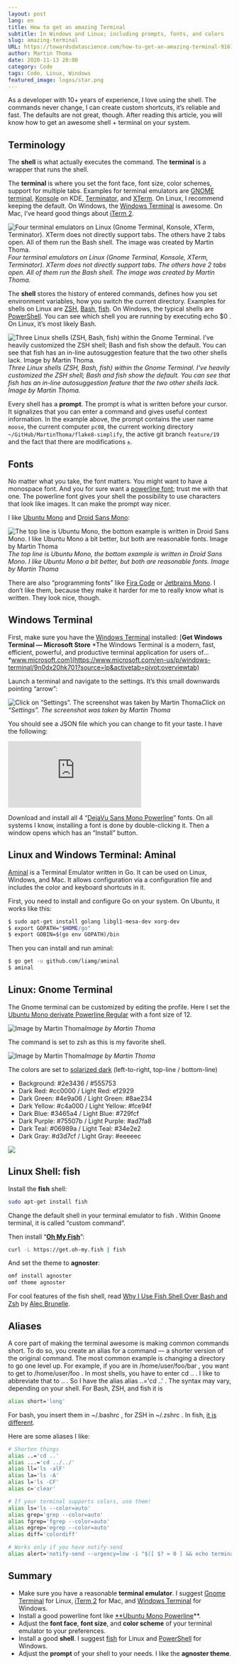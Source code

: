 ```yaml
---
layout: post
lang: en
title: How to get an amazing Terminal
subtitle: In Windows and Linux; including prompts, fonts, and colors
slug: amazing-terminal
URL: https://towardsdatascience.com/how-to-get-an-amazing-terminal-91619a0beeb7
author: Martin Thoma
date: 2020-11-13 20:00
category: Code
tags: Code, Linux, Windows
featured_image: logos/star.png
---
```

As a developer with 10+ years of experience, I love using the shell. The commands never change, I can create custom shortcuts, it’s reliable and fast. The defaults are not great, though. After reading this article, you will know how to get an awesome shell + terminal on your system.

## Terminology

The **shell** is what actually executes the command. The **terminal** is a
wrapper that runs the shell.

The **terminal** is where you set the font face, font size, color schemes, support for multiple tabs. Examples for terminal emulators are [GNOME terminal](https://en.wikipedia.org/wiki/GNOME_Terminal), [Konsole](https://en.wikipedia.org/wiki/Konsole) on KDE, [Terminator](https://en.wikipedia.org/wiki/Terminator_(terminal_emulator)), and [XTerm](https://en.wikipedia.org/wiki/Xterm). On Linux, I recommend keeping the default. On Windows, the [Windows Terminal](https://www.microsoft.com/en-us/p/windows-terminal/9n0dx20hk701) is awesome. On Mac, I’ve heard good things about [iTerm 2](https://www.iterm2.com/).

![Four terminal emulators on Linux (Gnome Terminal, Konsole, XTerm, Terminator). XTerm does not directly support tabs. The others have 2 tabs open. All of them run the Bash shell. The image was created by Martin Thoma.](https://cdn-images-1.medium.com/max/2754/1*OhItafIJ3T--kdh9F716VA.png)*Four terminal emulators on Linux (Gnome Terminal, Konsole, XTerm, Terminator). XTerm does not directly support tabs. The others have 2 tabs open. All of them run the Bash shell. The image was created by Martin Thoma.*

The **shell** stores the history of entered commands, defines how you set
environment variables, how you switch the current directory. Examples for
shells on Linux are [ZSH](https://en.wikipedia.org/wiki/Z_shell),
[Bash](https://en.wikipedia.org/wiki/Bash_(Unix_shell)),
[fish](https://en.wikipedia.org/wiki/Fish_(Unix_shell)). On Windows, the
typical shells are [PowerShell](https://en.wikipedia.org/wiki/PowerShell). You
can see which shell you are running by executing echo $0 . On Linux, it’s most
likely Bash.

![Three Linux shells (ZSH, Bash, fish) within the Gnome Terminal. I’ve heavily customized the ZSH shell; Bash and fish show the default. You can see that fish has an in-line autosuggestion feature that the two other shells lack. Image by Martin Thoma.](https://cdn-images-1.medium.com/max/2692/1*FYSzehDiGtZNHjowCZxUXg.png)*Three Linux shells (ZSH, Bash, fish) within the Gnome Terminal. I’ve heavily customized the ZSH shell; Bash and fish show the default. You can see that fish has an in-line autosuggestion feature that the two other shells lack. Image by Martin Thoma.*

Every shell has a **prompt**. The prompt is what is written before your cursor.
It signalizes that you can enter a command and gives useful context
information. In the example above, the prompt contains the user name `moose`,
the current computer `pc08`, the current working directory
`~/GitHub/MartinThoma/flake8-simplify`, the active git branch `feature/19` and
the fact that there are modifications `±`.

## Fonts

No matter what you take, the font matters. You might want to have a monospace
font. And you for sure want a [powerline
font](https://github.com/powerline/fonts); trust me with that one. The
powerline font gives your shell the possibility to use characters that look
like images. It can make the prompt way nicer.

I like [Ubuntu Mono](https://github.com/powerline/fonts/tree/master/UbuntuMono) and [Droid Sans Mono](https://github.com/powerline/fonts/tree/master/DroidSansMono):

![The top line is Ubuntu Mono, the bottom example is written in Droid Sans Mono. I like Ubuntu Mono a bit better, but both are reasonable fonts. Image by Martin Thoma](https://cdn-images-1.medium.com/max/2236/1*TrxyQTnHKZA7DPuLZT4sfg.png)*The top line is Ubuntu Mono, the bottom example is written in Droid Sans Mono. I like Ubuntu Mono a bit better, but both are reasonable fonts. Image by Martin Thoma*

There are also “programming fonts” like [Fira Code](https://github.com/tonsky/FiraCode) or [Jetbrains Mono](https://www.jetbrains.com/lp/mono/?ref=betterwebtype). I don’t like them, because they make it harder for me to really know what is written. They look nice, though.

## Windows Terminal

First, make sure you have the [Windows Terminal](https://www.microsoft.com/en-us/p/windows-terminal/9n0dx20hk701?source=lp&activetab=pivot:overviewtab) installed:
[**Get Windows Terminal — Microsoft Store**
*The Windows Terminal is a modern, fast, efficient, powerful, and productive terminal application for users of…*www.microsoft.com](https://www.microsoft.com/en-us/p/windows-terminal/9n0dx20hk701?source=lp&activetab=pivot:overviewtab)

Launch a terminal and navigate to the settings. It’s this small downwards pointing “arrow”:

![Click on “Settings”. The screenshot was taken by Martin Thoma](https://cdn-images-1.medium.com/max/2000/0*FSlD8BQx1mNP532h.png)*Click on “Settings”. The screenshot was taken by Martin Thoma*

You should see a JSON file which you can change to fit your taste. I have the following:

<iframe src="https://medium.com/media/db0a1b7a8b8d0eccc2a75276eec241da" frameborder=0></iframe>

Download and install all 4 “[DejaVu Sans Mono Powerline](https://github.com/powerline/fonts/tree/master/DejaVuSansMono)” fonts. On all systems I know, installing a font is done by double-clicking it. Then a window opens which has an “Install” button.

## Linux and Windows Terminal: Aminal

[Aminal](https://github.com/liamg/aminal) is a Terminal Emulator written in Go. It can be used on Linux, Windows, and Mac. It allows configuration via a configuration file and includes the color and keyboard shortcuts in it.

First, you need to install and configure Go on your system. On Ubuntu, it works like this:

```bash
$ sudo apt-get install golang libgl1-mesa-dev xorg-dev
$ export GOPATH="$HOME/go"
$ export GOBIN=$(go env GOPATH)/bin
```

Then you can install and run aminal:

```bash
$ go get -u github.com/liamg/aminal
$ aminal
```

## Linux: Gnome Terminal

The Gnome terminal can be customized by editing the profile. Here I set the [Ubuntu Mono derivate Powerline Regular](https://github.com/powerline/fonts/tree/master/UbuntuMono) with a font size of 12.

![Image by Martin Thoma](https://cdn-images-1.medium.com/max/2000/1*DTs5EGYqnJvLIN16WMhwBA.png)*Image by Martin Thoma*

The command is set to zsh as this is my favorite shell.

![Image by Martin Thoma](https://cdn-images-1.medium.com/max/2000/1*JNf0sfN047bN3AqDfVfRSw.png)*Image by Martin Thoma*

The colors are set to [solarized dark](https://ethanschoonover.com/solarized/) (left-to-right, top-line / bottom-line)

* Background: #2e3436 / #555753
* Dark Red: #cc0000 / Light Red: ef2929
* Dark Green: #4e9a06 / Light Green: #8ae234
* Dark Yellow: #c4a000 / Light Yellow: #fce94f
* Dark Blue: #3465a4 / Light Blue: #729fcf
* Dark Purple: #75507b / Light Purple: #ad7fa8
* Dark Teal: #06989a / Light Teal: #34e2e2
* Dark Gray: #d3d7cf / Light Gray: #eeeeec

![](https://cdn-images-1.medium.com/max/2000/1*P4xCOjogPGb3SdquyLiC2Q.png)

## Linux Shell: fish

Install the **fish** shell:

```bash
sudo apt-get install fish
```

Change the default shell in your terminal emulator to fish . Within Gnome
terminal, it is called “custom command”.

Then install “[**Oh My Fish**](https://github.com/oh-my-fish/oh-my-fish)”:

```bash
curl -L https://get.oh-my.fish | fish
```

And set the theme to **agnoster**:

```bash
omf install agnoster
omf theme agnoster
```

For cool features of the fish shell, read [Why I Use Fish Shell Over Bash and Zsh](https://medium.com/better-programming/why-i-use-fish-shell-over-bash-and-zsh-407d23293839) by [Alec Brunelle](undefined).

## Aliases

A core part of making the terminal awesome is making common commands short. To do so, you create an alias for a command — a shorter version of the original command. The most common example is changing a directory to go one level up. For example, if you are in /home/user/foo/bar , you want to get to /home/user/foo . In most shells, you have to enter cd .. . I like to abbreviate that to .. . So I have the alias alias ..='cd ..' . The syntax may vary, depending on your shell. For Bash, ZSH, and fish it is

```bash
alias short='long'
```

For bash, you insert them in ~/.bashrc , for ZSH in ~/.zshrc . In fish, [it is different](https://stackoverflow.com/a/2763014/562769).

Here are some aliases I like:

```bash
# Shorten things
alias ..='cd ..'
alias ...='cd ../../'
alias ll='ls -alF'
alias la='ls -A'
alias l='ls -CF'
alias c='clear'

# If your terminal supports colors, use them!
alias ls='ls --color=auto'
alias grep='grep --color=auto'
alias fgrep='fgrep --color=auto'
alias egrep='egrep --color=auto'
alias diff='colordiff'

# Works only if you have notify-send
alias alert='notify-send --urgency=low -i "$([ $? = 0 ] && echo terminal || echo error)" "$(history|tail -n1|sed -e '\''s/^\s*[0-9]\+\s*//;s/[;&|]\s*alert$//'\'')"'
```

## Summary

* Make sure you have a reasonable **terminal emulator**. I suggest [Gnome Terminal](https://en.wikipedia.org/wiki/GNOME_Terminal) for Linux, [iTerm 2](https://www.iterm2.com/) for Mac, and [Windows Terminal](https://www.microsoft.com/en-us/p/windows-terminal/9n0dx20hk701) for Windows.
* Install a good powerline font like [**Ubuntu Mono Powerline](https://github.com/powerline/fonts/tree/master/UbuntuMono)**.
* Adjust the **font face**, **font size**, and **color scheme** of your terminal emulator to your preferences.
* Install a good **shell**. I suggest [fish](https://en.wikipedia.org/wiki/Fish_(Unix_shell)) for Linux and [PowerShell](https://en.wikipedia.org/wiki/PowerShell) for Windows.
* Adjust the **prompt** of your shell to your needs. I like the **agnoster theme**.
